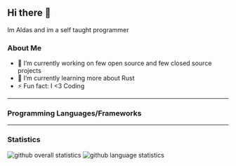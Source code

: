 ## Hi there 👋
Im Aldas and im a self taught programmer 

### About Me
- 🔭 I’m currently working on few open source and few closed source projects
- 🌱 I’m currently learning more about Rust
- ⚡ Fun fact: I <3 Coding
---

### Programming Languages/Frameworks

---

### Statistics
![github overall statistics](https://github-readme-stats.vercel.app/api?username=faith&show_icons=true&theme=tokyonight)
![github language statistics](https://github-readme-stats.vercel.app/api/top-langs/?username=faith&show_icons=true&layout=compact&theme=tokyonight)
